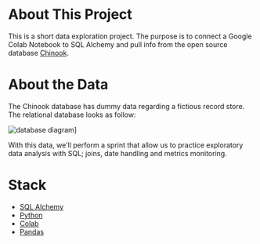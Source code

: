 # About This Project

This is a short data exploration project. The purpose is to connect a Google Colab Notebook to SQL Alchemy and pull info from the open source database [Chinook](https://github.com/lerocha/chinook-database). 

# About the Data 

The Chinook database has dummy data regarding a fictious record store. The relational database looks as follow:

![database diagram](https://user-images.githubusercontent.com/67765220/127384335-a1d6b005-3515-48ea-9662-134ea73568d7.png)]

With this data, we'll perform a sprint that allow us to practice exploratory data analysis with SQL; joins, date handling and metrics monitoring.

# Stack 

* [SQL Alchemy](https://www.sqlalchemy.org/)
* [Python](https://www.python.org/)
* [Colab](https://research.google.com/colaboratory/)
* [Pandas](https://pandas.pydata.org/) 
